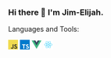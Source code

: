 ### Hi there 👋 I'm Jim-Elijah.

Languages and Tools:

<code><img src='https://raw.githubusercontent.com/github/explore/80688e429a7d4ef2fca1e82350fe8e3517d3494d/topics/javascript/javascript.png' height='20' alt='javascript.png'></code>
<code><img src='https://raw.githubusercontent.com/github/explore/80688e429a7d4ef2fca1e82350fe8e3517d3494d/topics/typescript/typescript.png' height='20' alt='typescript.png'></code>
<code><img src='https://raw.githubusercontent.com/github/explore/80688e429a7d4ef2fca1e82350fe8e3517d3494d/topics/vue/vue.png' height='20' alt='vue.png'></code>
<code><img src='https://raw.githubusercontent.com/github/explore/80688e429a7d4ef2fca1e82350fe8e3517d3494d/topics/react/react.png' height='20' alt='react.png'></code>

<!-- <img src='https://raw.githubusercontent.com/github/explore/80688e429a7d4ef2fca1e82350fe8e3517d3494d/topics/nodejs/nodejs.png' height='80' alt='nodejs.png'> -->